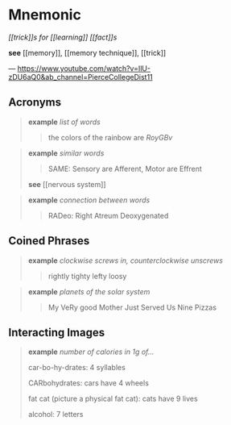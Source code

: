 # Mnemonic

_[[trick]]s for [[learning]] [[fact]]s_

**see** [[memory]], [[memory technique]], [[trick]]

&mdash; <https://www.youtube.com/watch?v=IlU-zDU6aQ0&ab_channel=PierceCollegeDist11>

## Acronyms

> **example** _list of words_
>
> > the colors of the rainbow are _RoyGBv_

> **example** _similar words_
>
> > SAME: Sensory are Afferent, Motor are Effrent
>
> **see** [[nervous system]]

> **example** _connection between words_
>
> > RADeo: Right Atreum Deoxygenated

## Coined Phrases

> **example** _clockwise screws in, counterclockwise unscrews_
>
> > rightly tighty lefty loosy

> **example** _planets of the solar system_
>
> > My VeRy good Mother Just Served Us Nine Pizzas

## Interacting Images

> **example** _number of calories in 1g of..._
>
> car-bo-hy-drates: 4 syllables
>
> CARbohydrates: cars have 4 wheels
>
> fat cat (picture a physical fat cat): cats have 9 lives
>
> alcohol: 7 letters
